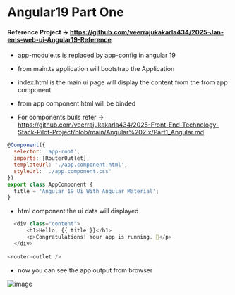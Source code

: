 # Angular19 Part One
#### Reference Project -> https://github.com/veerrajukakarla434/2025-Jan-ems-web-ui-Angular19-Reference
* app-module.ts is replaced by app-config in angular 19
* from main.ts application will bootstrap the Application
* index.html is the main ui page will display the content from the <app-root></app-root>  from app component
* from app component html will be binded

* For components buils refer -> https://github.com/veerrajukakarla434/2025-Front-End-Technology-Stack-Pilot-Project/blob/main/Angular%202.x/Part1_Angular.md

```javascript
@Component({
  selector: 'app-root',
  imports: [RouterOutlet],
  templateUrl: './app.component.html',
  styleUrl: './app.component.css'
})
export class AppComponent {
  title = 'Angular 19 Ui With Angular Material';
}
```

* html component the ui data will displayed
```javascript
  <div class="content">
      <h1>Hello, {{ title }}</h1>
      <p>Congratulations! Your app is running. 🎉</p>
  </div>
  
<router-outlet />

```
* now you can see the app output from browser

![image](https://github.com/user-attachments/assets/b03bb786-bf7d-4a70-98d4-4067b5cd76a9)
